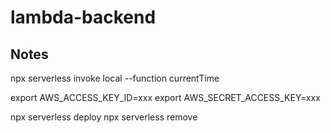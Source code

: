 # lambda-backend

## Notes

npx serverless invoke local --function currentTime

export AWS_ACCESS_KEY_ID=xxx
export AWS_SECRET_ACCESS_KEY=xxx

npx serverless deploy
npx serverless remove